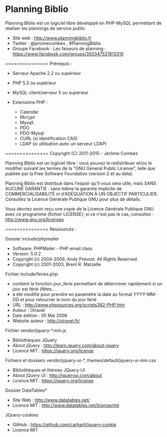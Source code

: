 Planning Biblio
===============

Planning Biblio est un logiciel libre développé en PHP-MySQL permettant de réaliser les plannings de service public

- Site web : http://www.planningbiblio.fr
- Twitter : @jeromecombes , #PlanningBiblio
- Groupe Facebook : Les faiseurs de planning : https://www.facebook.com/groups/350347521813310

===============
Prérequis :

- Serveur Apache 2.2 ou supérieur
- PHP 5.3 ou supérieur
- MySQL client/serveur 5 ou supérieur

- Extensions PHP :
  - Calendar
  - Mcrypt
  - Mysqli
  - PDO
  - PDO-Mysql
  - CURL (si identification CAS)
  - LDAP (si utilisation avec un serveur LDAP)

===============
Copyright (C) 2011-2015 - Jérôme Combes

Planning Biblio est un logiciel libre : vous pouvez le redistribuer et/ou le modifier
suivant les termes de la "GNU General Public License", telle que publiée par la 
Free Software Foundation (version 2 et au dela).

Planning Biblio est distribué dans l'espoir qu'il vous sera utile, mais SANS AUCUNE GARANTIE :
sans même la garantie implicite de COMMERCIALISABILITÉ ni d'ADÉQUATION À UN OBJECTIF PARTICULIER.
Consultez la Licence Générale Publique GNU pour plus de détails.

Vous devriez avoir reçu une copie de la Licence Générale Publique GNU avec ce programme (fichier LICENSE); 
si ce n'est pas le cas, consultez : http://www.gnu.org/licenses

===============
Ressources :
 
Dossier include/phpmailer
 - Software: PHPMailer - PHP email class
 - Version: 5.0.2
 - Copyright (c) 2004-2009, Andy Prevost. All Rights Reserved.
 - Copyright (c) 2001-2003, Brent R. Matzelle

Fichier include/feries.php
 - contient la fonction jour_ferie permettant de déterminer rapidement si un jour est férié (fêtes...
 - a été modifié pour prendre en paramètre la date au format YYYY-MM-DD et pour retourner le nom du jour ferié
 - URL            : http://www.phpsources.org/scripts382-PHP.htm
 - Auteur         : Olravet
 - Date édition   : 05 Mai 2008
 - Website auteur : http://olravet.fr/

Fichier vendor/jquery-*.min.js
 - Bibliothèques JQuery
 - About jQuery : http://learn.jquery.com/about-jquery
 - Licence MIT : https://jquery.org/license

Fichiers et dossiers vendor/jquery-ui-*, themes/default/jquery-ui-min.css
 - Bibliothèques et thèmes JQuery-UI
 - About jQuery UI : http://jqueryui.com/about
 - Licence MIT : https://jquery.org/license

Dossier DataTables*
 - Site Web : http://www.datatables.net/
 - Licence MIT : http://www.datatables.net/license/mit

JQuery-cookies
 - GitHub : https://github.com/carhartl/jquery-cookie
 - Licence MIT